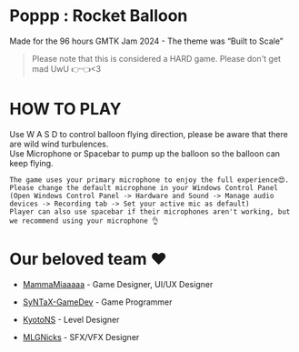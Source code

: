 # Poppp : Rocket Balloon
Made for the 96 hours GMTK Jam 2024 - The theme was “Built to Scale”

> Please note that this is considered a HARD game. Please don't get mad UwU 👉👈<3

# HOW TO PLAY
Use W A S D to control balloon flying direction, please be aware that there are wild wind turbulences.  
Use Microphone or Spacebar to pump up the balloon so the balloon can keep flying.  

```
The game uses your primary microphone to enjoy the full experience😍. Please change the default microphone in your Windows Control Panel (Open Windows Control Panel -> Hardware and Sound -> Manage audio devices -> Recording tab -> Set your active mic as default)
Player can also use spacebar if their microphones aren't working, but we recommend using your microphone 👌
```

# Our beloved team ❤

- [MammaMiaaaaa](https://github.com/MammaMiaaaaa) - Game Designer, UI/UX Designer

- [SyNTaX-GameDev](https://github.com/Matthew-Eucaristo) - Game Programmer

- [KyotoNS](https://github.com/KyotoNS) - Level Designer

- [MLGNicks](https://github.com/MLGNicks) - SFX/VFX Designer


